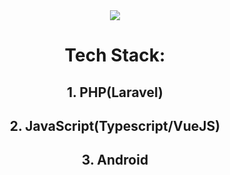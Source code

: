 <div align=center >
<img src="https://readme-typing-svg.herokuapp.com?font=Pacifico&size=25&color=AA1F06&center=true&lines=Hey%2C+I'm+Kenneth+Mathari.;Android+Software+Engineer;.....and+a+wizard+of+the+web."
/>

#  <div></div>



# Tech Stack:
## 1. PHP(Laravel)
## 2. JavaScript(Typescript/VueJS)
## 3. Android
